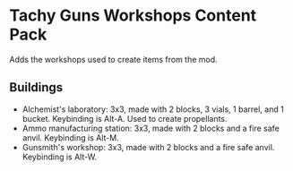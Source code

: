# Tachy Guns Workshops Content Pack

Adds the workshops used to create items from the mod.

## Buildings

- Alchemist's laboratory: 3x3, made with 2 blocks, 3 vials, 1 barrel, and 1 bucket.
	Keybinding is Alt-A.
	Used to create propellants.
- Ammo manufacturing station: 3x3, made with 2 blocks and a fire safe anvil.
	Keybinding is Alt-M.
- Gunsmith's workshop: 3x3, made with 2 blocks and a fire safe anvil.
	Keybinding is Alt-W.
